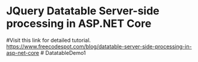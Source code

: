 # JQuery Datatable Server-side processing in ASP.NET Core

#Visit this link for detailed tutorial. https://www.freecodespot.com/blog/datatable-server-side-processing-in-asp-net-core
#   D a t a t a b l e D e m o 1
 
 
